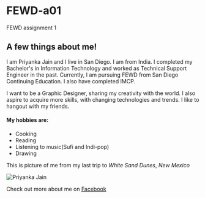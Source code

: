 # FEWD-a01
FEWD assignment 1

## A few things about me!

I am Priyanka Jain and I live in San Diego. I am from India. I completed my Bachelor's in Information Technology and worked as Technical Support Engineer in the past. Currently, I am pursuing FEWD from San Diego Continuing Education. I also have completed IMCP.

I want to be a Graphic Designer, sharing my creativity with the world. I also aspire to acquire more skills, with changing technologies and trends. I like to hangout with my friends.

#### My hobbies are:
* Cooking
* Reading
* Listening to music(Sufi and Indi-pop)
* Drawing

This is picture of me from my last trip to _White Sand Dunes_, _*New Mexico*_

![Priyanka Jain](https://user-images.githubusercontent.com/36007369/35755224-37477c02-081b-11e8-97b1-b4c5f6943dd6.jpg)

Check out more about me on [Facebook](https://www.facebook.com/prijain228)
